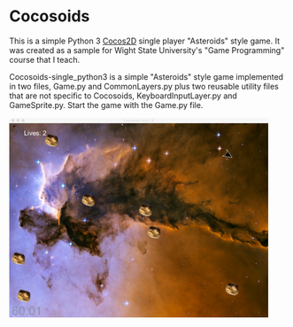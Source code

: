 # Cocosoids

This is a simple Python 3 [Cocos2D](https://github.com/los-cocos/cocos) single player "Asteroids" style game. It was created as a sample for Wight State University's "Game Programming" course that I teach.

Cocosoids-single_python3 is a simple "Asteroids" style game implemented in two files, Game.py and CommonLayers.py plus two reusable utility files that are not specific to Cocosoids, KeyboardInputLayer.py and GameSprite.py. Start the game with the Game.py file.

![Image of Cocosoids](https://github.com/erikbuck/Cocosoids-multi_python3/blob/master/screenshot.png)
